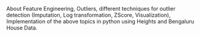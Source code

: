 
About Feature Engineering, Outliers, different techniques for outlier detection (Imputation, Log transformation, ZScore, Visualization), Implementation of the above topics in python using Heights and Bengaluru House Data.

